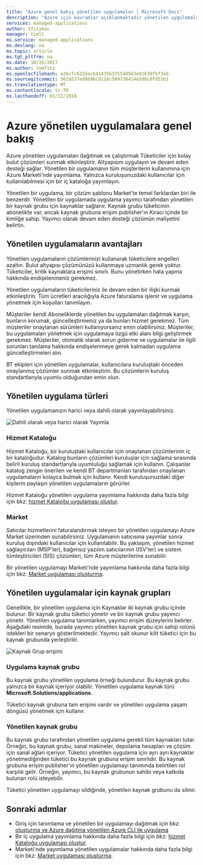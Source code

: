 ```yaml
---
title: "Azure genel bakış yönetilen uygulamalar | Microsoft Docs"
description: "Azure için kavramlar açıklanmaktadır yönetilen uygulamalar"
services: managed-applications
author: tfitzmac
manager: timlt
ms.service: managed-applications
ms.devlang: na
ms.topic: article
ms.tgt_pltfrm: na
ms.date: 10/26/2017
ms.author: tomfitz
ms.openlocfilehash: a26cfc632dacb41435b3755409d3e91630f5f3eb
ms.sourcegitcommit: 562a537ed9b96c9116c504738414e5d8c0fd53b1
ms.translationtype: MT
ms.contentlocale: tr-TR
ms.lasthandoff: 01/12/2018
---
```

# <a name="azure-managed-applications-overview"></a>Azure yönetilen uygulamalara genel bakış

Azure yönetilen uygulamaları dağıtmak ve çalıştırmak Tüketiciler için kolay bulut çözümleri sunmak etkinleştirir. Altyapısını uygulayın ve devam eden desteği sağlar. Yönetilen bir uygulamanın tüm müşterilerin kullanımına için Azure Marketi'nde yayımlama. Yalnızca kuruluşunuzdaki kullanıcılar için kullanılabilmesi için bir iç kataloğa yayımlayın. 

Yönetilen bir uygulama, bir çözüm şablonu Market'te temel farklardan biri ile benzerdir. Yönetilen bir uygulamada uygulama yayımcı tarafından yönetilen bir kaynak grubu için kaynaklar sağlanır. Kaynak grubu tüketicinin abonelikte var, ancak kaynak grubuna erişim publisher'ın Kiracı içinde bir kimliğe sahip. Yayımcı olarak devam eden desteği çözümün maliyetini belirtin.

## <a name="advantages-of-managed-applications"></a>Yönetilen uygulamaların avantajları

Yönetilen uygulamaların çözümlerinizi kullanarak tüketicilere engelleri azaltın. Bulut altyapısı çözümünüzü kullanmaya uzmanlık gerek yoktur. Tüketiciler, kritik kaynaklara erişimi sınırlı. Bunu yönetirken hata yapma hakkında endişelenmeniz gerekmez. 

Yönetilen uygulamaların tüketicileriniz ile devam eden bir ilişki kurmak etkinleştirin. Tüm ücretleri aracılığıyla Azure faturalama işlenir ve uygulama yönetmek için koşulları tanımlayın.

Müşteriler kendi Aboneliklerde yönetilen bu uygulamaları dağıtmak karşın, bunların korumak, güncelleştirmeniz ya da bunları hizmet gerekmez. Tüm müşteriler onaylanan sürümleri kullanıyorsanız emin olabilirsiniz. Müşteriler, bu uygulamaları yönetmek için uygulamaya özgü etki alanı bilgi geliştirmek gerekmez. Müşteriler, otomatik olarak sorun giderme ve uygulamalar ile ilgili sorunları tanılama hakkında endişelenmeye gerek kalmadan uygulama güncelleştirmeleri alın. 

BT ekipleri için yönetilen uygulamalar, kullanıcılara kuruluştaki önceden onaylanmış çözümler sunmak etkinleştirin. Bu çözümlerin kuruluş standartlarıyla uyumlu olduğundan emin olun.

## <a name="types-of-managed-applications"></a>Yönetilen uygulama türleri

Yönetilen uygulamanızın harici veya dahili olarak yayımlayabilirsiniz.

![Dahili olarak veya harici olarak Yayımla](./media/overview/manage_app_options.png)

### <a name="service-catalog"></a>Hizmet Kataloğu

Hizmet Kataloğu, bir kuruluştaki kullanıcılar için onaylanan çözümlerinin iç bir kataloğudur. Katalog bunların çözümleri kuruluşlar için sağlama sırasında belirli kuruluş standartlarıyla uyumluluğu sağlamak için kullanın. Çalışanlar katalog zengin önerilen ve kendi BT departmanları tarafından onaylanan uygulamaların kolayca bulmak için kullanır. Kendi kuruluşunuzdaki diğer kişilerin paylaşın yönetilen uygulamaların görürler.

Hizmet Kataloğu yönetilen uygulama yayımlama hakkında daha fazla bilgi için bkz: [hizmet Kataloğu uygulaması oluştur](publish-service-catalog-app.md).

### <a name="marketplace"></a>Market

Satıcılar hizmetlerini faturalandırmak isteyen bir yönetilen uygulamayı Azure Market üzerinden sunabilirsiniz. Uygulamanın satıcısına yayımlar sonra kuruluş dışındaki kullanıcılar için kullanılabilir. Bu yaklaşım, yönetilen hizmet sağlayıcıları (MSP'ler), bağımsız yazılım satıcılarının (ISV'ler) ve sistem tümleştiricileri (SIS) çözümleri, tüm Azure müşterilerine sunabilir.

Bir yönetilen uygulamayı Marketi'nde yayımlama hakkında daha fazla bilgi için bkz: [Market uygulaması oluşturma](publish-marketplace-app.md).

## <a name="resource-groups-for-managed-applications"></a>Yönetilen uygulamalar için kaynak grupları

Genellikle, bir yönetilen uygulama için Kaynaklar iki kaynak grubu içinde bulunur. Bir kaynak grubu tüketici yönetir ve bir kaynak grubu yayımcı yönetir. Yönetilen uygulama tanımlarken, yayımcı erişim düzeylerini belirler. Aşağıdaki resimde, burada yayımcı yönetilen kaynak grubu için sahip rolünü istekleri bir senaryo gösterilmektedir. Yayımcı salt okunur kilit tüketici için bu kaynak grubunda yerleştirilir.

![Kaynak Grup erişimi](./media/overview/access.png)

### <a name="application-resource-group"></a>Uygulama kaynak grubu

Bu kaynak grubu yönetilen uygulama örneği bulundurur. Bu kaynak grubu yalnızca bir kaynak içeriyor olabilir. Yönetilen uygulama kaynak türü **Microsoft.Solutions/applications**.

Tüketici kaynak grubuna tam erişimi vardır ve yönetilen uygulama yaşam döngüsü yönetmek için kullanır.

### <a name="managed-resource-group"></a>Yönetilen kaynak grubu

Bu kaynak grubu tarafından yönetilen uygulama gerekli tüm kaynakları tutar. Örneğin, bu kaynak grubu, sanal makineler, depolama hesapları ve çözüm için sanal ağları içeriyor. Tüketici yönetilen uygulama için ayrı ayrı kaynaklar yönetmediğinden tüketici bu kaynak grubuna erişim sınırlıdır. Bu kaynak grubuna erişim publisher'ın yönetilen uygulamayı tanımında belirtilen rol karşılık gelir. Örneğin, yayımcı, bu kaynak grubunun sahibi veya katkıda bulunan rolü isteyebilir.

Tüketici yönetilen uygulamayı sildiğinde, yönetilen kaynak grubunu da silinir.

## <a name="next-steps"></a>Sonraki adımlar

* Giriş için tanımlama ve yönetilen bir uygulamayı dağıtmak için bkz: [oluşturma ve Azure dağıtma yönetilen Azure CLI ile uygulama](managed-apps-quickstart-cli.md)
* Bir iç uygulama yayımlama hakkında daha fazla bilgi için bkz: [hizmet Kataloğu uygulaması oluştur](publish-service-catalog-app.md).
* Marketi'nde yayımlama yönetilen uygulamalar hakkında daha fazla bilgi için bkz: [Market uygulaması oluşturma](publish-marketplace-app.md).
